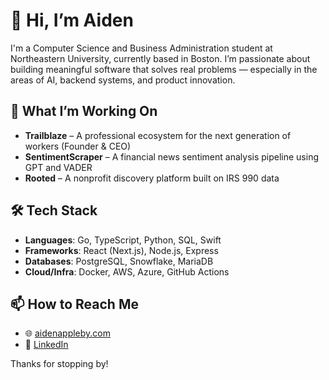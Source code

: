 # 👋 Hi, I’m Aiden

I'm a Computer Science and Business Administration student at Northeastern University, currently based in Boston. I’m passionate about building meaningful software that solves real problems — especially in the areas of AI, backend systems, and product innovation.

## 🚀 What I’m Working On

- **Trailblaze** – A professional ecosystem for the next generation of workers (Founder & CEO)
- **SentimentScraper** – A financial news sentiment analysis pipeline using GPT and VADER
- **Rooted** – A nonprofit discovery platform built on IRS 990 data

## 🛠️ Tech Stack

- **Languages**: Go, TypeScript, Python, SQL, Swift
- **Frameworks**: React (Next.js), Node.js, Express
- **Databases**: PostgreSQL, Snowflake, MariaDB
- **Cloud/Infra**: Docker, AWS, Azure, GitHub Actions

## 📫 How to Reach Me

- 🌐 [aidenappleby.com](https://aidenappleby.com)
- 💼 [LinkedIn](https://www.linkedin.com/in/aidenappleby)

Thanks for stopping by!
